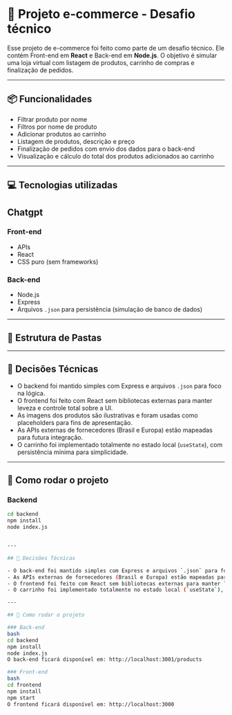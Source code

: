# 🛒 Projeto e-commerce - Desafio técnico

Esse projeto de e-commerce foi feito como parte de um desafio técnico. Ele contém Front-end em **React** e Back-end em **Node.js**. O objetivo é simular uma loja virtual com listagem de produtos, carrinho de compras e finalização de pedidos.

---

## 📦 Funcionalidades

- Filtrar produto por nome  
- Filtros por nome de produto  
- Adicionar produtos ao carrinho  
- Listagem de produtos, descrição e preço  
- Finalização de pedidos com envio dos dados para o back-end  
- Visualização e cálculo do total dos produtos adicionados ao carrinho  

---

## 💻 Tecnologias utilizadas

## Chatgpt

### Front-end
- APIs  
- React  
- CSS puro (sem frameworks)

### Back-end
- Node.js  
- Express  
- Arquivos `.json` para persistência (simulação de banco de dados)

---

## 📁 Estrutura de Pastas

---

## 🧠 Decisões Técnicas

- O backend foi mantido simples com Express e arquivos `.json` para foco na lógica.
- O frontend foi feito com React sem bibliotecas externas para manter leveza e controle total sobre a UI.
- As imagens dos produtos são ilustrativas e foram usadas como placeholders para fins de apresentação.
- As APIs externas de fornecedores (Brasil e Europa) estão mapeadas para futura integração.
- O carrinho foi implementado totalmente no estado local (`useState`), com persistência mínima para simplicidade.

---

## 🚀 Como rodar o projeto

### Backend

```bash
cd backend
npm install
node index.js


---

## 🧠 Decisões Técnicas

- O back-end foi mantido simples com Express e arquivos `.json` para foco na lógica.  
- As APIs externas de fornecedores (Brasil e Europa) estão mapeadas para futura integração.  
- O frontend foi feito com React sem bibliotecas externas para manter leveza e controle total sobre a UI.  
- O carrinho foi implementado totalmente no estado local (`useState`), com persistência mínima para simplicidade.

---

## 🚀 Como rodar o projeto

### Back-end
bash
cd backend
npm install
node index.js
O back-end ficará disponível em: http://localhost:3001/products

### Front-end
bash
cd frontend
npm install
npm start
O frontend ficará disponível em: http://localhost:3000
